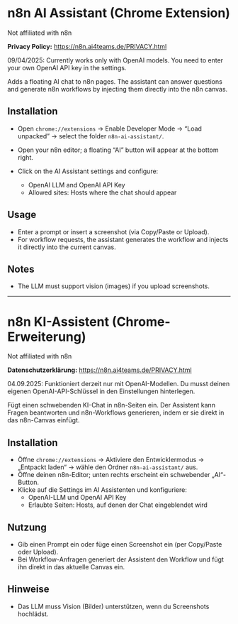 # n8n AI Assistant (Chrome Extension)
Not affiliated with n8n

**Privacy Policy:** https://n8n.ai4teams.de/PRIVACY.html

09/04/2025: Currently works only with OpenAI models. You need to enter your own OpenAI API key in the settings.

Adds a floating AI chat to n8n pages. The assistant can answer questions and generate n8n workflows by injecting them directly into the n8n canvas.

## Installation

* Open `chrome://extensions` → Enable Developer Mode → “Load unpacked” → select the folder `n8n-ai-assistant/`.
* Open your n8n editor; a floating “AI” button will appear at the bottom right.
* Click on the AI Assistant settings and configure:

  * OpenAI LLM and OpenAI API Key
  * Allowed sites: Hosts where the chat should appear

## Usage

* Enter a prompt or insert a screenshot (via Copy/Paste or Upload).
* For workflow requests, the assistant generates the workflow and injects it directly into the current canvas.

## Notes

* The LLM must support vision (images) if you upload screenshots.

---

# n8n KI-Assistent (Chrome-Erweiterung)
Not affiliated with n8n

**Datenschutzerklärung:** https://n8n.ai4teams.de/PRIVACY.html

04.09.2025: Funktioniert derzeit nur mit OpenAI-Modellen. Du musst deinen eigenen OpenAI-API-Schlüssel in den Einstellungen hinterlegen.

Fügt einen schwebenden KI-Chat in n8n-Seiten ein. Der Assistent kann Fragen beantworten und n8n-Workflows generieren, indem er sie direkt in das n8n-Canvas einfügt.

## Installation

* Öffne `chrome://extensions` → Aktiviere den Entwicklermodus → „Entpackt laden“ → wähle den Ordner `n8n-ai-assistant/` aus.
* Öffne deinen n8n-Editor; unten rechts erscheint ein schwebender „AI“-Button.
* Klicke auf die Settings im AI Assistenten und konfiguriere:
  * OpenAI-LLM und OpenAI API Key
  * Erlaubte Seiten: Hosts, auf denen der Chat eingeblendet wird 



## Nutzung

* Gib einen Prompt ein oder füge einen Screenshot ein (per Copy/Paste oder Upload).
* Bei Workflow-Anfragen generiert der Assistent den Workflow und fügt ihn direkt in das aktuelle Canvas ein.

## Hinweise

* Das LLM muss Vision (Bilder) unterstützen, wenn du Screenshots hochlädst.
